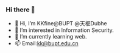 ### Hi there 👋

- 👋 Hi, I’m KKfine@BUPT @天枢Dubhe
- 👀 I’m interested in Information Security.
- 🌱 I’m currently learning web.
- 📫 Email:kk@bupt.edu.cn
